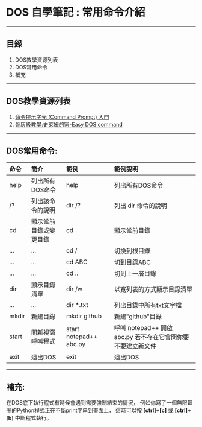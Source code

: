 # DOS 自學筆記 : 常用命令介紹

-----

## 目錄
1. DOS教學資源列表
2. DOS常用命令
3. 補充

-----

## DOS教學資源列表
1. [命令提示字元 (Command Prompt) 入門](https://michaelchen.tech/windows-programming/command-prompt-primer/)
2. [骨灰級教學:史萊姆的家-Easy DOS command](http://www.slime.com.tw/teach/neto/teach/dos.htm)

-----

## DOS常用命令:
命令 | 簡介 | 範例 | 範例說明
:-----|:-----|:-----|:-----
help | 列出所有DOS命令 | help | 列出所有DOS命令
/? | 列出該命令的說明 | dir /? | 列出 dir 命令的說明
cd | 顯示當前目錄或變更目錄 | cd | 顯示當前目錄
... | ...   | cd / | 切換到根目錄
... | ... | cd ABC | 切到目錄ABC
... | ... | cd .. | 切到上一層目錄
dir | 顯示目錄清單 | dir /w | 以寬列表的方式顯示目錄清單
... | ... | dir *&#46;txt | 列出目錄中所有txt文字檔
mkdir | 新建目錄 | mkdir github | 新建"github"目錄
start | 開新視窗呼叫程式 | start notepad++ abc&#46;py | 呼叫 notepad++ 開啟 abc&#46;py 若不存在它會問你要不要建立新文件
exit | 退出DOS | exit | 退出DOS

-----

## 補充:

在DOS底下執行程式有時候會遇到需要強制結束的情況，
例如你寫了一個無限廻圈的Python程式正在不斷print字串到畫面上，
這時可以按 **[ctrl]+[c]** 或 **[ctrl]+[b]** 中斷程式執行。
